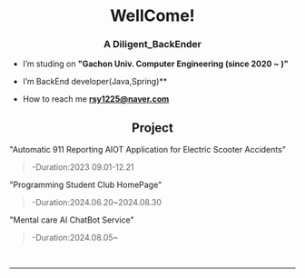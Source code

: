 <h1 align="center">WellCome!</h1>
<h3 align="center">A Diligent_BackEnder</h3>

-  I’m studing on **"Gachon Univ. Computer Engineering (since 2020 ~ )"**

- I’m BackEnd developer(Java,Spring)**

-  How to reach me **rsy1225@naver.com**

  <h2 align="center">Project</h2>

"Automatic 911 Reporting AIOT Application for Electric Scooter Accidents"

>-Duration:2023 09.01-12.21

"Programming Student Club HomePage" 

>-Duration:2024.06.20~2024.08.30

"Mental care AI ChatBot Service"

>-Duration:2024.08.05~

<br>
<hr>
<p align="left">
</p>


